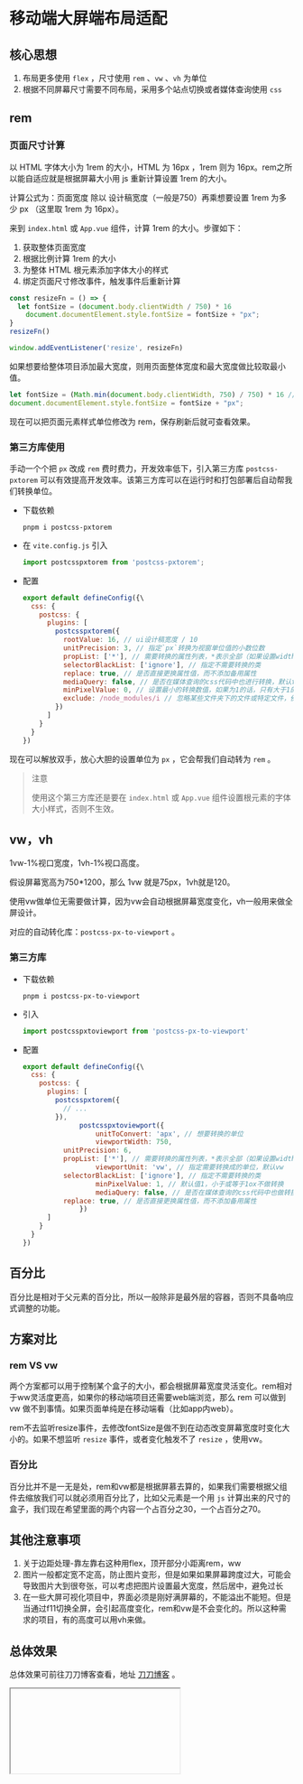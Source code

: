 # 移动端大屏端布局适配

## 核心思想

1. 布局更多使用 `flex` ，尺寸使用 `rem` 、`vw` 、`vh` 为单位
2. 根据不同屏幕尺寸需要不同布局，采用多个站点切换或者媒体查询使用 `css` 

## rem

### 页面尺寸计算

以 HTML 字体大小为 1rem 的大小，HTML 为 16px ，1rem 则为 16px。rem之所以能自适应就是根据屏幕大小用 js 重新计算设置 1rem 的大小。

计算公式为：页面宽度 除以 设计稿宽度（一般是750）再乘想要设置 1rem 为多少 px （这里取 1rem 为 16px）。

来到 `index.html` 或 `App.vue` 组件，计算 1rem 的大小。步骤如下：

1. 获取整体页面宽度
2. 根据比例计算 1rem 的大小
3. 为整体 HTML 根元素添加字体大小的样式
4. 绑定页面尺寸修改事件，触发事件后重新计算

```js
const resizeFn = () => {
  let fontSize = (document.body.clientWidth / 750) * 16
	document.documentElement.style.fontSize = fontSize + "px";
}
resizeFn()

window.addEventListener('resize', resizeFn)
```

如果想要给整体项目添加最大宽度，则用页面整体宽度和最大宽度做比较取最小值。

```js
let fontSize = (Math.min(document.body.clientWidth, 750) / 750) * 16 // [!code++]
document.documentElement.style.fontSize = fontSize + "px";
```

现在可以把页面元素样式单位修改为 rem，保存刷新后就可查看效果。

### 第三方库使用

手动一个个把 `px` 改成 `rem` 费时费力，开发效率低下，引入第三方库 `postcss-pxtorem` 可以有效提高开发效率。该第三方库可以在运行时和打包部署后自动帮我们转换单位。

- 下载依赖

  ```
  pnpm i postcss-pxtorem
  ```

- 在 `vite.config.js` 引入

  ```js
  import postcsspxtorem from 'postcss-pxtorem';
  ```

- 配置

  ```js
  export default defineConfig({\
    css: {
      postcss: {
        plugins: [
          postcsspxtorem({
            rootValue: 16, // ui设计稿宽度 / 10
            unitPrecision: 3, // 指定`px`转换为视窗单位值的小数位数
            propList: ['*'], // 需要转换的属性列表，*表示全部（如果设置width，则width的值会被转换）
            selectorBlackList: ['ignore'], // 指定不需要转换的类
            replace: true, // 是否直接更换属性值，而不添加备用属性
            mediaQuery: false, // 是否在媒体查询的css代码中也进行转换，默认false
            minPixelValue: 0, // 设置最小的转换数值，如果为1的话，只有大于1的值会被转换
            exclude: /node_modules/i // 忽略某些文件夹下的文件或特定文件，例如 'node_modules' 下的文件
          })
        ]
      }
    }
  })
  ```

现在可以解放双手，放心大胆的设置单位为 `px` ，它会帮我们自动转为 `rem` 。

> 注意
>
> 使用这个第三方库还是要在 `index.html` 或 `App.vue` 组件设置根元素的字体大小样式，否则不生效。

## vw，vh

1vw-1%视口宽度，1vh-1%视口高度。

假设屏幕宽高为750*1200，那么 1vw 就是75px，1vh就是120。

使用vw做单位无需要做计算，因为vw会自动根据屏幕宽度变化，vh一般用来做全屏设计。

对应的自动转化库：`postcss-px-to-viewport` 。

### 第三方库

- 下载依赖

  ```
  pnpm i postcss-px-to-viewport
  ```

- 引入

  ```js
  import postcsspxtoviewport from 'postcss-px-to-viewport'
  ```

- 配置

  ```js
  export default defineConfig({\
    css: {
      postcss: {
        plugins: [
          postcsspxtorem({
            // ...
          }),
    			postcsspxtoviewport({
    				unitToConvert: 'apx', // 想要转换的单位
    				viewportWidth: 750,
            unitPrecision: 6,
            propList: ['*'], // 需要转换的属性列表，*表示全部（如果设置width，则width的值会被转换）
    				viewportUnit: 'vw', // 指定需要转换成的单位，默认vw
            selectorBlackList: ['ignore'], // 指定不需要转换的类
    				minPixelValue: 1, // 默认值1，小于或等于1ox不做转换
    				mediaQuery: false, // 是否在媒体查询的css代码中也做转换，默认false
            replace: true, // 是否直接更换属性值，而不添加备用属性
  				})
        ]
      }
    }
  })
  ```

## 百分比

百分比是相对于父元素的百分比，所以一般除非是最外层的容器，否则不具备响应式调整的功能。

## 方案对比

### rem VS vw

两个方案都可以用于控制某个盒子的大小，都会根据屏幕宽度灵活变化。rem相对于ww灵活度更高，如果你的移动端项目还需要web端浏览，那么 rem 可以做到 vw 做不到事情。如果页面单纯是在移动端看（比如app内web）。

rem不去监听resize事件，去修改fontSize是做不到在动态改变屏幕宽度时变化大小的。如果不想监听 `resize` 事件，或者变化触发不了 `resize` ，使用vw。

### 百分比

百分比并不是一无是处，rem和vw都是根据屏慕去算的，如果我们需要根据父组件去缩放我们可以就必须用百分比了，比如父元素是一个用 `js` 计算出来的尺寸的盒子，我们现在希望里面的两个内容一个占百分之30，一个占百分之70。

## 其他注意事项

1. 关于边距处理-靠左靠右这种用flex，顶开部分小距离rem，ww
2. 图片一般都定宽不定高，防止图片变形，但是如果如果屏幕跨度过大，可能会导致图片大到很夸张，可以考虑把图片设置最大宽度，然后居中，避免过长
3. 在一些大屏可视化项目中，界面必须是刚好满屏幕的，不能溢出不能短。但是当通过f11切换全屏，会引起高度变化，rem和vw是不会变化的。所以这种需求的项目，有的高度可以用vh来做。

## 总体效果
总体效果可前往刀刀博客查看，地址 [刀刀博客](https://duyidao.gitee.io/blogweb/) 。

<Iframe url="https://duyidao.gitee.io/blogweb/" />